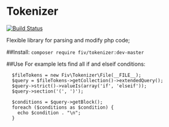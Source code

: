 Tokenizer
=====

[![Build Status](https://travis-ci.org/funivan/tokenizer.png?branch=master)](https://travis-ci.org/funivan/tokenizer)

Flexible library for parsing and modify php code;


##Install:
`composer require fiv/tokenizer:dev-master`

##Use
For example lets find all if and elseif conditions:
```
  $fileTokens = new Fiv\Tokenizer\File(__FILE__);
  $query = $fileTokens->getCollection()->extendedQuery();
  $query->strict()->valueIs(array('if', 'elseif'));
  $query->section('(', ')');

  $conditions = $query->getBlock();
  foreach ($conditions as $condition) {
    echo $condition . "\n";
  }

```
